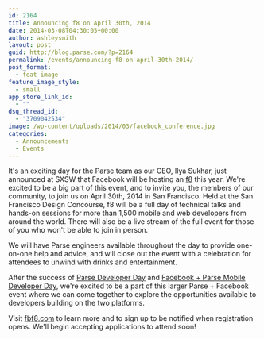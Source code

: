 ```yaml
---
id: 2164
title: Announcing f8 on April 30th, 2014
date: 2014-03-08T04:30:05+00:00
author: ashleysmith
layout: post
guid: http://blog.parse.com/?p=2164
permalink: /events/announcing-f8-on-april-30th-2014/
post_format:
  - feat-image
feature_image_style:
  - small
app_store_link_id:
  - ""
dsq_thread_id:
  - "3709042534"
image: /wp-content/uploads/2014/03/facebook_conference.jpg
categories:
  - Announcements
  - Events
---
```

It's an exciting day for the Parse team as our CEO, Ilya Sukhar, just announced at SXSW that Facebook will be hosting an <a href="https://fbf8.com" target="_blank">f8</a> this year. We're excited to be a big part of this event, and to invite you, the members of our community, to join us on April 30th, 2014 in San Francisco. Held at the San Francisco Design Concourse, f8 will be a full day of technical talks and hands-on sessions for more than 1,500 mobile and web developers from around the world. There will also be a live stream of the full event for those of you who won't be able to join in person.

We will have Parse engineers available throughout the day to provide one-on-one help and advice, and will close out the event with a celebration for attendees to unwind with drinks and entertainment.

After the success of <a href="http://www.parsedeveloperday.com/" target="_blank">Parse Developer Day</a> and <a href="http://fbmobiledeveloperday.splashthat.com/" target="_blank">Facebook + Parse Mobile Developer Day</a>, we're excited to be a part of this larger Parse + Facebook event where we can come together to explore the opportunities available to developers building on the two platforms.

Visit <a href="https://fbf8.com/" target="_blank">fbf8.com</a> to learn more and to sign up to be notified when registration opens. We'll begin accepting applications to attend soon!